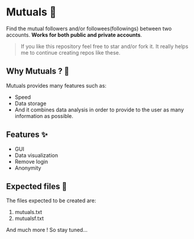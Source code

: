 # Mutuals 🧙
Find the mutual followers and/or followees(followings) between two accounts. **Works for both public and private accounts**.

> If you like this repository feel free to star and/or fork it. It really helps me to continue creating repos like these.

## Why Mutuals ? 🧐

Mutuals provides many features such as: 
- Speed 
- Data storage 
- And it combines data analysis in order to provide to the user as many information as possible.

## Features ✨

- GUI
- Data visualization
- Remove login
- Anonymity

## Expected files 📁
The files expected to be created are:
  1) mutuals.txt
  2) mutualsf.txt

And much more ! So stay tuned...
